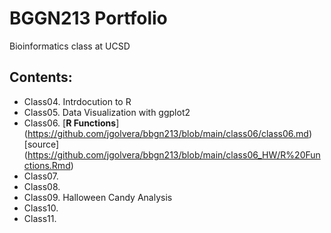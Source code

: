 # BGGN213 Portfolio
Bioinformatics class at UCSD

## Contents: 
- Class04. Intrdocution to R 
- Class05. Data Visualization with ggplot2
- Class06. [**R Functions**] (https://github.com/jgolvera/bbgn213/blob/main/class06/class06.md) [source] (https://github.com/jgolvera/bbgn213/blob/main/class06_HW/R%20Functions.Rmd)
- Class07.
- Class08. 
- Class09. Halloween Candy Analysis
- Class10. 
- Class11.

